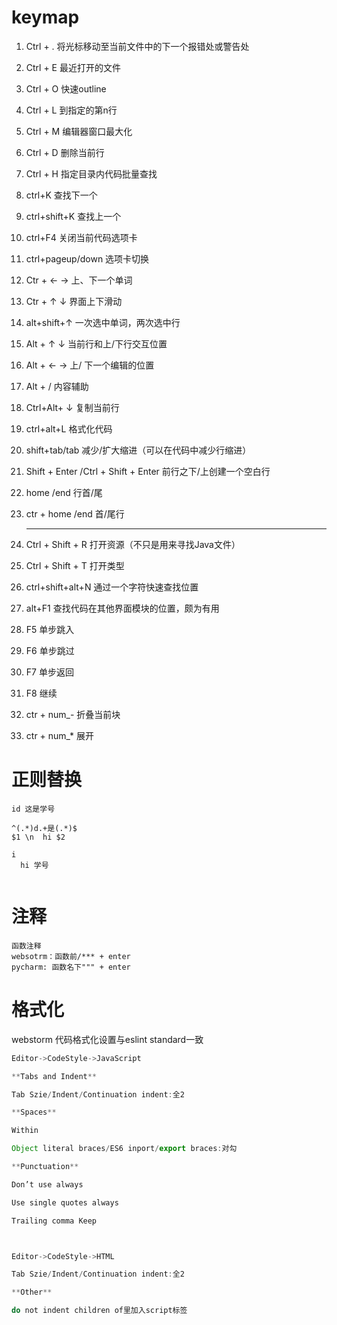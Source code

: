 # keymap

1. Ctrl + .                                                        将光标移动至当前文件中的下一个报错处或警告处

2. Ctrl + E                                                       最近打开的文件

3. Ctrl + O                                                       快速outline

4. Ctrl + L                                                        到指定的第n行

5. Ctrl + M                                                      编辑器窗口最大化

6. Ctrl + D                                                       删除当前行

7. Ctrl + H                                                       指定目录内代码批量查找

8. ctrl+K                                                       	查找下一个

9. ctrl+shift+K	                                             查找上一个

10. ctrl+F4	                                                     关闭当前代码选项卡

11. ctrl+pageup/down                                     选项卡切换

12. Ctr + ← →                                                   上、下一个单词

13. Ctr + ↑ ↓                                                        界面上下滑动

14. alt+shift+↑     	                                           一次选中单词，两次选中行

15. Alt + ↑ ↓                                                         当前行和上/下行交互位置

16. Alt + ← →                                                     上/ 下一个编辑的位置

17. Alt + /                                                             内容辅助

18. Ctrl+Alt+ ↓                                                     复制当前行

19. ctrl+alt+L	                                                   格式化代码

20. shift+tab/tab	                                            减少/扩大缩进（可以在代码中减少行缩进）

21. Shift + Enter /Ctrl + Shift + Enter               前行之下/上创建一个空白行

22. home /end                                                    行首/尾

23. ctr + home /end                                           首/尾行

    --------------------------------------------------

24. Ctrl + Shift + R    打开资源（不只是用来寻找Java文件）

25. Ctrl + Shift + T    打开类型

26. ctrl+shift+alt+N	通过一个字符快速查找位置

27. alt+F1	查找代码在其他界面模块的位置，颇为有用

28. F5	单步跳入

29. F6	单步跳过

30. F7	单步返回

31. F8	继续

32. ctr + num_- 折叠当前块

33. ctr + num_* 展开



# 正则替换

```
id 这是学号

^(.*)d.+是(.*)$
$1 \n  hi $2

i 
  hi 学号
  

```



# 注释

```
函数注释
websotrm：函数前/*** + enter
pycharm: 函数名下""" + enter
```



# 格式化

webstorm 代码格式化设置与eslint standard一致

```js
Editor->CodeStyle->JavaScript

**Tabs and Indent**

Tab Szie/Indent/Continuation indent:全2

**Spaces** 

Within

Object literal braces/ES6 inport/export braces:对勾

**Punctuation**

Don’t use always

Use single quotes always

Trailing comma Keep



Editor->CodeStyle->HTML

Tab Szie/Indent/Continuation indent:全2

**Other**

do not indent children of里加入script标签
```





